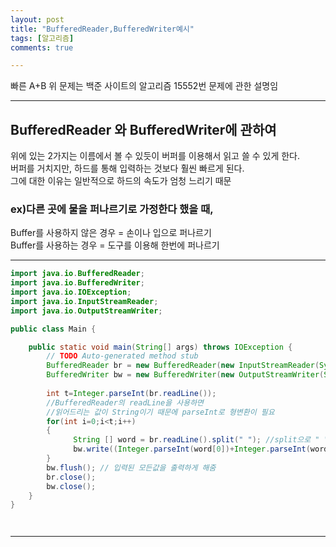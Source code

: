 ```yaml
---
layout: post
title: "BufferedReader,BufferedWriter예시"
tags: [알고리즘]
comments: true

---
```

빠른 A+B
위 문제는 백준 사이트의 알고리즘 15552번 문제에 관한 설명임

---

## BufferedReader 와 BufferedWriter에 관하여
위에 있는 2가지는 이름에서 볼 수 있듯이 버퍼를 이용해서 읽고 쓸 수 있게 한다.<br>
버퍼를 거치지만, 하드를 통해 입력하는 것보다 훨씬 빠르게 된다.<br>
그에 대한 이유는 일반적으로 하드의 속도가 엄청 느리기 때문<br>

### ex)다른 곳에 물을 퍼나르기로 가정한다 했을 때,<br>
Buffer를 사용하지 않은 경우 = 손이나 입으로 퍼나르기<br> 
Buffer를 사용하는 경우 = 도구를 이용해 한번에 퍼나르기<br>

---

```java
import java.io.BufferedReader;
import java.io.BufferedWriter;
import java.io.IOException;
import java.io.InputStreamReader;
import java.io.OutputStreamWriter;

public class Main {

	public static void main(String[] args) throws IOException {
		// TODO Auto-generated method stub
		BufferedReader br = new BufferedReader(new InputStreamReader(System.in));
		BufferedWriter bw = new BufferedWriter(new OutputStreamWriter(System.out));
		
		int t=Integer.parseInt(br.readLine()); 
		//BufferedReader의 readLine을 사용하면
		//읽어드리는 값이 String이기 때문에 parseInt로 형변환이 필요
		for(int i=0;i<t;i++)
		{
          	  String [] word = br.readLine().split(" "); //split으로 " "=공백 을 거르고 저장
          	  bw.write((Integer.parseInt(word[0])+Integer.parseInt(word[1])) + "\n");	
		}
		bw.flush(); // 입력된 모든값을 출력하게 해줌
		br.close();
		bw.close();
	}
}




```

---
